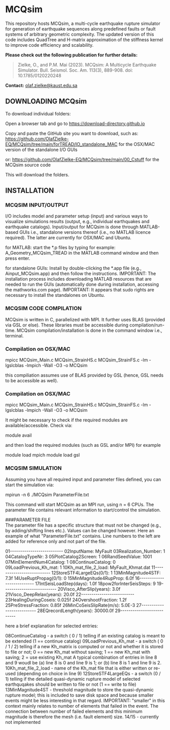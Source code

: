 # MCQsim

This repository hosts MCQsim, a multi-cycle earthquake rupture simulator for generation of earthquake sequences along predefined faults or fault systems of arbitrary geometric complexity.
The updated version of this code includes QuadTree and H-matrix approximation of the stiffness kernel to improve code efficiency and scalability.

**Please check out the following publication for further details:**

> Zielke, O., and P.M. Mai (2023). MCQsim: A Multicycle Earthquake Simulator. Bull. Seismol. Soc. Am. 113(3), 889-908. doi: 10.1785/0120220248

**Contact:** olaf.zielke@kaust.edu.sa



## DOWNLOADING MCQsim
  To download individual folders:

  Open a browser tab and go to
  https://download-directory.github.io

  Copy and paste the GitHub site you want to download, such as:
  https://github.com/OlafZielke-EQ/MCQsim/tree/main/forTREAD/IO_standalone_MAC
  for the OSX/MAC version of the standalone I/O GUIs 

  or:
  https://github.com/OlafZielke-EQ/MCQsim/tree/main/00_Cstuff
  for the MCQsim source code 

  This will download the folders.



## INSTALLATION
### MCQSIM INPUT/OUTPUT
  I/O includes model and parameter setup (input) and various ways to visualize simulations results (output, e.g., individual earthquakes and earthquake catalogs).
  Input/output for MCQsim is done through MATLAB-based GUIs i.e., standalone versions thereof (i.e., no MATLAB licence required). The latter are currently for OSX/MAC and Ubuntu.
 
  for MATLAB: start the *.p files by typing for example:
  A_Geometry_MCQsim_TREAD
  in the MATLAB command window and then press enter.

  for standalone GUIs:
  Install by double-clicking the *.app file (e.g., Ainput_MCQsim.app) and then follow the instructions. 
  IMPORTANT: The installation process includes downloading MATLAB resources that are needed to run the GUIs (automatically done during installation, accessing the mathworks.com page).
  IMPORTANT: It appears that sudo rights are necessary to install the standalones on Ubuntu.



### MCQSIM CODE COMPILATION
  MCQsim is written in C, parallelized with MPI. It further uses BLAS (provided via GSL or else). These libraries must be accessible during compilation/run-time.
  MCQsim compilation/installation is done in the command window i.e., terminal.

### Compilation on OSX/MAC
  mpicc   MCQsim_Main.c   MCQsim_StrainHS.c   MCQsim_StrainFS.c   -lm  -lgslcblas  -lmpich  -Wall  -O3  -o  MCQsim

  this compiliation assumes use of BLAS provided by GSL (hence, GSL needs to be accessible as well).

### Compilation on OSX/MAC
  mpicc   MCQsim_Main.c   MCQsim_StrainHS.c   MCQsim_StrainFS.c   -lm  -lgslcblas  -lmpich  -Wall  -O3  -o  MCQsim

  It might be necessary to check if the required modules are available/accessible. Check via:

  module avail

  and then load the required modules (such as GSL and/or MPI) for example

  module load mpich
  module load gsl



### MCQSIM SIMULATION
  Assuming you have all required input and parameter files defined, you can start the simulation via:

  mpirun -n 6 ./MCQsim ParameterFile.txt

  This command will start MCQsim as an MPI run, using n = 6 CPUs. The parameter file contains relevant information to start/control the simulation.

###PARAMETER FILE  
  The parameter file has a specific structure that must not be changed (e.g., by adding/shifting lines etc.). Values can be changed however. Here an example of what "ParameterFile.txt" contains. Line numbers to the left are added for reference only and not part of the file.

01--------------------------
02InputName:                     MyFault
03Realization_Number:            1
04CatalogTypeNr:                 3
05PlotCatalog2Screen:            1
06RandSeedValue:                 1001
07MinElementNum4Catalog:         1
08ContinueCatalog:               0
09LoadPrevious_Kh_mat:           1
10Kh_mat_file_2_load:            MyFault_Khmat.dat
11--------------------------
12StoreSTF4LargeEQs(0/1):        1
13MinMagnitude4STF:              7.3f
14UseRuptPropag(0/1):            0
15MinMagnitude4RupProp:          6.0f
16--------------------------
17IntSeisLoadStep(days):         1.0f
18pow2forInterSeisSteps:         9
19--------------------------
20Visco_AfterSlip(years):        3.0f
21Visco_DeepRelax(years):        20.0f
22--------------------------
23HealingDuringCoseis:           0.025f
24OvershootFraction:             1.2f
25PreStressFraction:             0.85f
26MinCoSeisSlipRate(m/s):        5.0E-3
27--------------------------
28EQrecordLength(years):         30000.0f
29--------------------------

here a brief explanation for selected entries:

08ContinueCatalog      - a switch ( 0 / 1) telling if an existing catalog is meant to be extended (1 == continue catalog)
09LoadPrevious_Kh_mat  - a switch ( 0 / 1 / 2) telling if a new Kh_matrix is computed or not and whether it is stored to file or not; 0 == new Kh_mat without saving; 1 == new Kh_mat with saving; 2 = use existing Kh_mat
A typical combination of entries in line 8 and 9 woudl be (a) line 8 is 0 and line 9 is 1; or (b) line 8 is 1 and line 9 is 2.
10Kh_mat_file_2_load   - name of the Kh_mat file that is either written or re-used (depending on choice in line 9)
12StoreSTF4LargeEQs    - a switch (0 / 1) telling if the detailed quasi-dynamic rupture model of selected earthquqakes should be written to file or not (1 == write to file)
13MinMagnitude4ST      - threshold magnitude to store the quasi-dynamic rupture model; this is included to save disk space and because smaller events might be less interesting in that regard. IMPORTANT: "smaller" in this context mainly relates to number of elements that failed in the event. The connection between number of failed elements and this minimum magnitude is therefore the mesh (i.e. fault element) size.
14/15                  - currently not implemented
